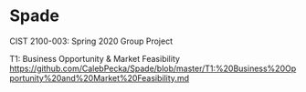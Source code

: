 # Spade
CIST 2100-003: Spring 2020 Group Project

T1: Business Opportunity & Market Feasibility https://github.com/CalebPecka/Spade/blob/master/T1:%20Business%20Opportunity%20and%20Market%20Feasibility.md
